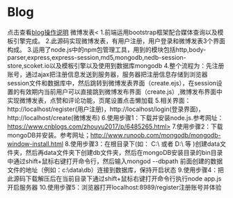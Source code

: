 # Blog
点击查看[blog操作说明](https://linjunch.github.io/Blog/)
微博发表<
    1.前端运用bootstrap框架配合媒体查询以及模板引擎完成。
    2.此源码实现微博发表，有用户注册，用户登录和微博发表3个界面构成。
    3.运用了node.js中的npm包管理工具，用到的模块包括http,body-parser,express,express-session,md5,mongodb,nedb-session-store,scoket.io以及模板引擎以及使用到数据库mongodb
    4.整个流程为：先注册账号，通过ajax把注册信息发送到服务器，服务器把注册信息存储到浏览器session文件和数据库中，然后跳转到微博发表界面（create.ejs），在session设置的有效期内当前用户可以直接跳到微博发布界面（create.js）,微博发布界面中实现微博发表，点赞和评论功能，页尾设置点击懒加载
    5.相关界面：http://localhost/register(用户注册)，http://localhost/login(登录界面)，http://localhost/create(微博发布)
    6.使用步骤1：下载并安装node.js.参考网址：https://www.cnblogs.com/zhouyu2017/p/6485265.html>
    7.使用步骤2：下载mongoDB并安装。参考网址；http://www.runoob.com/mongodb/mongodb-window-install.html
    8.使用步骤3：在根目录下(如： C:\ 或者 D:\ 等 )创建data文件夹，然后再data文件夹下创建db文件夹，然后在mongoDB安装目录的bin目录中通过shift+鼠标右键打开命令行，然后输入mongod --dbpath 前面创建的数据文件的地址（例如：c:\data\db）连接到数据库，保持开启状态
    9.使用步骤4：把此源码下载解压后在当前目录下通过shift+鼠标右键打开命令行执行node app.js开启服务器
   10.使用步骤5：浏览器打开localhost:8989/register注册账号并体验
